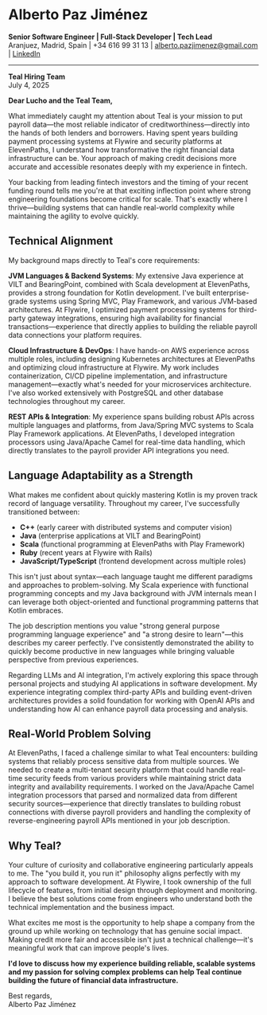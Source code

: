 # **Alberto Paz Jiménez**

**Senior Software Engineer | Full-Stack Developer | Tech Lead**  
Aranjuez, Madrid, Spain | +34 616 99 31 13 | [alberto.pazjimenez@gmail.com](mailto:alberto.pazjimenez@gmail.com) | [LinkedIn](https://www.linkedin.com/in/albertopazjimenez/)

---

**Teal Hiring Team**  
July 4, 2025

**Dear Lucho and the Teal Team,**

What immediately caught my attention about Teal is your mission to put payroll data—the most reliable indicator of creditworthiness—directly into the hands of both lenders and borrowers. Having spent years building payment processing systems at Flywire and security platforms at ElevenPaths, I understand how transformative the right financial data infrastructure can be. Your approach of making credit decisions more accurate and accessible resonates deeply with my experience in fintech.

Your backing from leading fintech investors and the timing of your recent funding round tells me you're at that exciting inflection point where strong engineering foundations become critical for scale. That's exactly where I thrive—building systems that can handle real-world complexity while maintaining the agility to evolve quickly.

## **Technical Alignment**

My background maps directly to Teal's core requirements:

**JVM Languages & Backend Systems**: My extensive Java experience at VILT and BearingPoint, combined with Scala development at ElevenPaths, provides a strong foundation for Kotlin development. I've built enterprise-grade systems using Spring MVC, Play Framework, and various JVM-based architectures. At Flywire, I optimized payment processing systems for third-party gateway integrations, ensuring high availability for financial transactions—experience that directly applies to building the reliable payroll data connections your platform requires.

**Cloud Infrastructure & DevOps**: I have hands-on AWS experience across multiple roles, including designing Kubernetes architectures at ElevenPaths and optimizing cloud infrastructure at Flywire. My work includes containerization, CI/CD pipeline implementation, and infrastructure management—exactly what's needed for your microservices architecture. I've also worked extensively with PostgreSQL and other database technologies throughout my career.

**REST APIs & Integration**: My experience spans building robust APIs across multiple languages and platforms, from Java/Spring MVC systems to Scala Play Framework applications. At ElevenPaths, I developed integration processors using Java/Apache Camel for real-time data handling, which directly translates to the payroll provider API integrations you need.

## **Language Adaptability as a Strength**

What makes me confident about quickly mastering Kotlin is my proven track record of language versatility. Throughout my career, I've successfully transitioned between:

- **C++** (early career with distributed systems and computer vision)
- **Java** (enterprise applications at VILT and BearingPoint)  
- **Scala** (functional programming at ElevenPaths with Play Framework)
- **Ruby** (recent years at Flywire with Rails)
- **JavaScript/TypeScript** (frontend development across multiple roles)

This isn't just about syntax—each language taught me different paradigms and approaches to problem-solving. My Scala experience with functional programming concepts and my Java background with JVM internals mean I can leverage both object-oriented and functional programming patterns that Kotlin embraces.

The job description mentions you value "strong general purpose programming language experience" and "a strong desire to learn"—this describes my career perfectly. I've consistently demonstrated the ability to quickly become productive in new languages while bringing valuable perspective from previous experiences.

Regarding LLMs and AI integration, I'm actively exploring this space through personal projects and studying AI applications in software development. My experience integrating complex third-party APIs and building event-driven architectures provides a solid foundation for working with OpenAI APIs and understanding how AI can enhance payroll data processing and analysis.

## **Real-World Problem Solving**

At ElevenPaths, I faced a challenge similar to what Teal encounters: building systems that reliably process sensitive data from multiple sources. We needed to create a multi-tenant security platform that could handle real-time security feeds from various providers while maintaining strict data integrity and availability requirements. I worked on the Java/Apache Camel integration processors that parsed and normalized data from different security sources—experience that directly translates to building robust connections with diverse payroll providers and handling the complexity of reverse-engineering payroll APIs mentioned in your job description.

## **Why Teal?**

Your culture of curiosity and collaborative engineering particularly appeals to me. The "you build it, you run it" philosophy aligns perfectly with my approach to software development. At Flywire, I took ownership of the full lifecycle of features, from initial design through deployment and monitoring. I believe the best solutions come from engineers who understand both the technical implementation and the business impact.

What excites me most is the opportunity to help shape a company from the ground up while working on technology that has genuine social impact. Making credit more fair and accessible isn't just a technical challenge—it's meaningful work that can improve people's lives.

**I'd love to discuss how my experience building reliable, scalable systems and my passion for solving complex problems can help Teal continue building the future of financial data infrastructure.**

Best regards,  
Alberto Paz Jiménez
